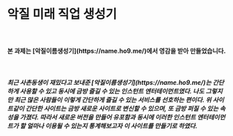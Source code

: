 <h1>악질 미래 직업 생성기</h1>
<br>
<h4>본 과제는 [악질이름생성기](https://name.ho9.me/)에서 영감을 받아 만들었습니다.<h5>
<br>
<br>
최근 사촌동생이 재밌다고 보내준 [악질이름생성기](https://name.ho9.me/)는 간단하게 사용할 수 있고 동시에 금방 즐길 수 있는 인스턴트 엔터테이먼트였다. 나도 그렇지만 최근 많은 사람들이 이렇게 
간단하게 즐길 수 있는 서비스를 선호하는 편이다. 위 사이트같이 간단한 사이트는 금방 새로운 사이트로 변신할 수 있으며, 또 금방 퍼질 수 있는 속성을 가졌다. 따라서 새로운 버전을 만들어 유포함과 동시에 이러한 인스턴트 엔터테이먼트가 할 얼마나 이용될 수 있는지 통계해보고자 이 사이트를 만들기로 하였다.